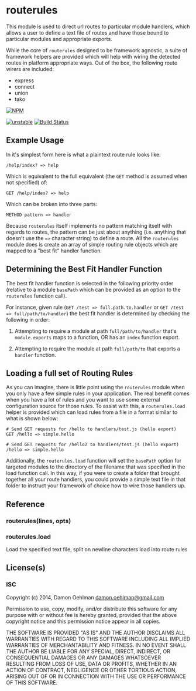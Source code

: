 # routerules

This module is used to direct url routes to particular module handlers, which
allows a user to define a text file of routes and have those bound to
particular modules and appropriate exports.

While the core of `routerules` designed to be framework agnostic, a suite of
framework helpers are provided which will help with wiring the detected routes
in platform appropriate ways.  Out of the box, the following route wirers
are included:

- express
- connect
- union
- tako


[![NPM](https://nodei.co/npm/routerules.png)](https://nodei.co/npm/routerules/)

[![unstable](https://img.shields.io/badge/stability-unstable-yellowgreen.svg)](https://github.com/badges/stability-badges) [![Build Status](https://img.shields.io/travis/DamonOehlman/routerules.svg?branch=master)](https://travis-ci.org/DamonOehlman/routerules) 

## Example Usage

In it's simplest form here is what a plaintext route rule looks like:

```
/help/index? => help
```

Which is equivalent to the full equivalent (the `GET` method is assumed when
not specified) of:

```
GET /help/index? => help
```

Which can be broken into three parts:

```
METHOD pattern => handler
```

Because `routerules` itself implements no pattern matching itself with regards
to routes, the pattern can be just about anything (i.e. anything that doesn't
use the ` => ` character string) to define a route.  All the `routerules`
module does is create an array of simple routing rule objects which are mapped
to a "best fit" handler function.

## Determining the Best Fit Handler Function

The best fit handler function is selected in the following priority order
(relative to a module `basePath` which can be provided as an option to the
`routerules` function call).

For instance, given rule (`GET /test => full.path.to.handler` or
`GET /test => full/path/to/handler`) the best fit handler is determined by
checking the following in order:

1. Attempting to require a module at path `full/path/to/handler` that's
  `module.exports` maps to a function, OR has an `index` function export.

2. Attempting to require the module at path `full/path/to` that exports a
  `handler` function.

## Loading a full set of Routing Rules

As you can imagine, there is little point using the `routerules` module when
you only have a few simple rules in your application.  The real benefit comes
when you have a lot of rules and you want to use some external configuration
source for those rules.  To assist with this, a `routerules.load` helper is
provided which can load rules from a file in a format similar to what is shown
below:

```
# Send GET requests for /hello to handlers/test.js (hello export)
GET /hello => simple.hello

# Send GET requests for /hello2 to handlers/test.js (hello export)
/hello => simple.hello
```

Additionally, the `routerules.load` function will set the `basePath` option
for targeted modules to the directory of the filename that was specified in the
load function call.  In this way, if you were to create a folder that brought
together all your route handlers, you could provide a simple text file in that
folder to instruct your framework of choice how to wire those handlers up.

## Reference

### routerules(lines, opts)

### routerules.load

Load the specified text file, split on newline characters load into route rules

## License(s)

### ISC

Copyright (c) 2014, Damon Oehlman <damon.oehlman@gmail.com>

Permission to use, copy, modify, and/or distribute this software for any
purpose with or without fee is hereby granted, provided that the above
copyright notice and this permission notice appear in all copies.

THE SOFTWARE IS PROVIDED "AS IS" AND THE AUTHOR DISCLAIMS ALL WARRANTIES WITH
REGARD TO THIS SOFTWARE INCLUDING ALL IMPLIED WARRANTIES OF MERCHANTABILITY
AND FITNESS. IN NO EVENT SHALL THE AUTHOR BE LIABLE FOR ANY SPECIAL, DIRECT,
INDIRECT, OR CONSEQUENTIAL DAMAGES OR ANY DAMAGES WHATSOEVER RESULTING FROM
LOSS OF USE, DATA OR PROFITS, WHETHER IN AN ACTION OF CONTRACT, NEGLIGENCE OR
OTHER TORTIOUS ACTION, ARISING OUT OF OR IN CONNECTION WITH THE USE OR
PERFORMANCE OF THIS SOFTWARE.
